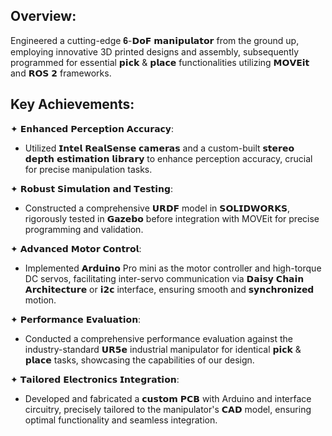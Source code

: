## Overview:
Engineered a cutting-edge 𝟔-𝗗𝗼𝗙 𝗺𝗮𝗻𝗶𝗽𝘂𝗹𝗮𝘁𝗼𝗿 from the ground up, employing innovative 3D printed designs and assembly, subsequently programmed for essential 𝗽𝗶𝗰𝗸 & 𝗽𝗹𝗮𝗰𝗲 functionalities utilizing 𝗠𝗢𝗩𝗘𝗶𝘁 and 𝗥𝗢𝗦 𝟮 frameworks.


## Key Achievements:
✦ 𝗘𝗻𝗵𝗮𝗻𝗰𝗲𝗱 𝗣𝗲𝗿𝗰𝗲𝗽𝘁𝗶𝗼𝗻 𝗔𝗰𝗰𝘂𝗿𝗮𝗰𝘆:
- Utilized 𝗜𝗻𝘁𝗲𝗹 𝗥𝗲𝗮𝗹𝗦𝗲𝗻𝘀𝗲 𝗰𝗮𝗺𝗲𝗿𝗮𝘀 and a custom-built 𝘀𝘁𝗲𝗿𝗲𝗼 𝗱𝗲𝗽𝘁𝗵 𝗲𝘀𝘁𝗶𝗺𝗮𝘁𝗶𝗼𝗻 𝗹𝗶𝗯𝗿𝗮𝗿𝘆 to enhance perception accuracy, crucial for precise manipulation tasks.

✦ 𝗥𝗼𝗯𝘂𝘀𝘁 𝗦𝗶𝗺𝘂𝗹𝗮𝘁𝗶𝗼𝗻 𝗮𝗻𝗱 𝗧𝗲𝘀𝘁𝗶𝗻𝗴:
- Constructed a comprehensive 𝗨𝗥𝗗𝗙 model in 𝗦𝗢𝗟𝗜𝗗𝗪𝗢𝗥𝗞𝗦, rigorously tested in 𝗚𝗮𝘇𝗲𝗯𝗼 before integration with MOVEit for precise programming and validation.

✦ 𝗔𝗱𝘃𝗮𝗻𝗰𝗲𝗱 𝗠𝗼𝘁𝗼𝗿 𝗖𝗼𝗻𝘁𝗿𝗼𝗹:
- Implemented 𝗔𝗿𝗱𝘂𝗶𝗻𝗼 Pro mini as the motor controller and high-torque DC servos, facilitating inter-servo communication via 𝗗𝗮𝗶𝘀𝘆 𝗖𝗵𝗮𝗶𝗻 𝗔𝗿𝗰𝗵𝗶𝘁𝗲𝗰𝘁𝘂𝗿𝗲 or 𝗶𝟮𝗰 interface, ensuring smooth and 𝘀𝘆𝗻𝗰𝗵𝗿𝗼𝗻𝗶𝘇𝗲𝗱 motion.

✦ 𝗣𝗲𝗿𝗳𝗼𝗿𝗺𝗮𝗻𝗰𝗲 𝗘𝘃𝗮𝗹𝘂𝗮𝘁𝗶𝗼𝗻:
- Conducted a comprehensive performance evaluation against the industry-standard 𝗨𝗥𝟱𝗲 industrial manipulator for identical 𝗽𝗶𝗰𝗸 & 𝗽𝗹𝗮𝗰𝗲 tasks, showcasing the capabilities of our design.

✦ 𝗧𝗮𝗶𝗹𝗼𝗿𝗲𝗱 𝗘𝗹𝗲𝗰𝘁𝗿𝗼𝗻𝗶𝗰𝘀 𝗜𝗻𝘁𝗲𝗴𝗿𝗮𝘁𝗶𝗼𝗻:
- Developed and fabricated a 𝗰𝘂𝘀𝘁𝗼𝗺 𝗣𝗖𝗕 with Arduino and interface circuitry, precisely tailored to the manipulator's 𝗖𝗔𝗗 model, ensuring optimal functionality and seamless integration.

